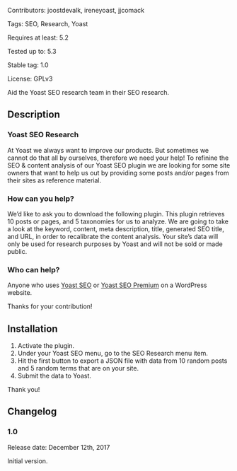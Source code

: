 Contributors: joostdevalk, ireneyoast, jjcomack

Tags: SEO, Research, Yoast

Requires at least: 5.2

Tested up to: 5.3

Stable tag: 1.0

License: GPLv3

Aid the Yoast SEO research team in their SEO research. 

## Description

### Yoast SEO Research
At Yoast we always want to improve our products. But sometimes we cannot do that all by ourselves, therefore we need your help! To refinine the SEO & content analysis of our Yoast SEO plugin we are looking for some site owners that want to help us out by providing some posts and/or pages from their sites as reference material. 

### How can you help? 
We’d like to ask you to download the following plugin. This plugin retrieves 10 posts or pages, and 5 taxonomies for us to analyze. We are going to take a look at the keyword, content, meta description, title, generated SEO title, and URL, in order to recalibrate the content analysis. Your site’s data will only be used for research purposes by Yoast and will not be sold or made public. 

### Who can help? 
Anyone who uses [Yoast SEO](https://yoast.com/wordpress/plugins/seo/) or [Yoast SEO Premium](https://yoast.com/wordpress/plugins/seo/) on a WordPress website.

Thanks for your contribution!

## Installation

1. Activate the plugin.
2. Under your Yoast SEO menu, go to the SEO Research menu item.
3. Hit the first button to export a JSON file with data from 10 random posts and 5 random terms that are on your site.
4. Submit the data to Yoast.

Thank you!

## Changelog

### 1.0

Release date: December 12th, 2017

Initial version.
